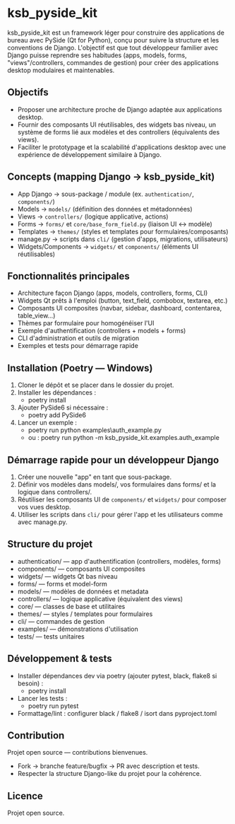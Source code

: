 # ksb_pyside_kit

ksb_pyside_kit est un framework léger pour construire des applications de bureau avec PySide (Qt for Python), conçu pour suivre la structure et les conventions de Django. L'objectif est que tout développeur familier avec Django puisse reprendre ses habitudes (apps, models, forms, "views"/controllers, commandes de gestion) pour créer des applications desktop modulaires et maintenables.

## Objectifs

- Proposer une architecture proche de Django adaptée aux applications desktop.
- Fournir des composants UI réutilisables, des widgets bas niveau, un système de forms lié aux modèles et des controllers (équivalents des views).
- Faciliter le prototypage et la scalabilité d'applications desktop avec une expérience de développement similaire à Django.

## Concepts (mapping Django → ksb_pyside_kit)

- App Django → sous-package / module (ex. `authentication/`, `components/`)
- Models → `models/` (définition des données et métadonnées)
- Views → `controllers/` (logique applicative, actions)
- Forms → `forms/` et `core/base_form_field.py` (liaison UI ↔ modèle)
- Templates → `themes/` (styles et templates pour formulaires/composants)
- manage.py → scripts dans `cli/` (gestion d'apps, migrations, utilisateurs)
- Widgets/Components → `widgets/` et `components/` (éléments UI réutilisables)

## Fonctionnalités principales

- Architecture façon Django (apps, models, controllers, forms, CLI)
- Widgets Qt prêts à l'emploi (button, text_field, combobox, textarea, etc.)
- Composants UI composites (navbar, sidebar, dashboard, contentarea, table_view...)
- Thèmes par formulaire pour homogénéiser l'UI
- Exemple d'authentification (controllers + models + forms)
- CLI d'administration et outils de migration
- Exemples et tests pour démarrage rapide

## Installation (Poetry — Windows)

1. Cloner le dépôt et se placer dans le dossier du projet.
2. Installer les dépendances :
   - poetry install
3. Ajouter PySide6 si nécessaire :
   - poetry add PySide6
4. Lancer un exemple :
   - poetry run python examples\auth_example.py
   - ou : poetry run python -m ksb_pyside_kit.examples.auth_example

## Démarrage rapide pour un développeur Django

1. Créer une nouvelle "app" en tant que sous-package.
2. Définir vos modèles dans models/, vos formulaires dans forms/ et la logique dans controllers/.
3. Réutiliser les composants UI de `components/` et `widgets/` pour composer vos vues desktop.
4. Utiliser les scripts dans `cli/` pour gérer l'app et les utilisateurs comme avec manage.py.

## Structure du projet

- authentication/ — app d'authentification (controllers, modèles, forms)
- components/ — composants UI composites
- widgets/ — widgets Qt bas niveau
- forms/ — forms et model-form
- models/ — modèles de données et metadata
- controllers/ — logique applicative (équivalent des views)
- core/ — classes de base et utilitaires
- themes/ — styles / templates pour formulaires
- cli/ — commandes de gestion
- examples/ — démonstrations d'utilisation
- tests/ — tests unitaires

## Développement & tests

- Installer dépendances dev via poetry (ajouter pytest, black, flake8 si besoin) :
  - poetry install
- Lancer les tests :
  - poetry run pytest
- Formattage/lint : configurer black / flake8 / isort dans pyproject.toml

## Contribution

Projet open source — contributions bienvenues.

- Fork → branche feature/bugfix → PR avec description et tests.
- Respecter la structure Django-like du projet pour la cohérence.

## Licence

Projet open source.
